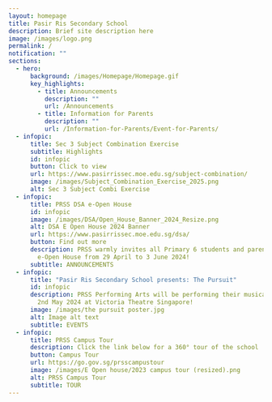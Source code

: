 ```yaml
---
layout: homepage
title: Pasir Ris Secondary School
description: Brief site description here
image: /images/logo.png
permalink: /
notification: ""
sections:
  - hero:
      background: /images/Homepage/Homepage.gif
      key_highlights:
        - title: Announcements
          description: ""
          url: /Announcements
        - title: Information for Parents
          description: ""
          url: /Information-for-Parents/Event-for-Parents/
  - infopic:
      title: Sec 3 Subject Combination Exercise
      subtitle: Highlights
      id: infopic
      button: Click to view
      url: https://www.pasirrissec.moe.edu.sg/subject-combination/
      image: /images/Subject_Combination_Exercise_2025.png
      alt: Sec 3 Subject Combi Exercise
  - infopic:
      title: PRSS DSA e-Open House
      id: infopic
      image: /images/DSA/Open_House_Banner_2024_Resize.png
      alt: DSA E Open House 2024 Banner
      url: https://www.pasirrissec.moe.edu.sg/dsa/
      button: Find out more
      description: PRSS warmly invites all Primary 6 students and parents to our DSA
        e-Open House from 29 April to 3 June 2024!
      subtitle: ANNOUNCEMENTS
  - infopic:
      title: "Pasir Ris Secondary School presents: The Pursuit"
      id: infopic
      description: PRSS Performing Arts will be performing their musical showcase on
        2nd May 2024 at Victoria Theatre Singapore!
      image: /images/the pursuit poster.jpg
      alt: Image alt text
      subtitle: EVENTS
  - infopic:
      title: PRSS Campus Tour
      description: Click the link below for a 360° tour of the school
      button: Campus Tour
      url: https://go.gov.sg/prsscampustour
      image: /images/E Open house/2023 campus tour (resized).png
      alt: PRSS Campus Tour
      subtitle: TOUR
---
```

